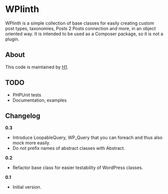 # WPlinth

WPlinth is a simple collection of base classes for easily creating custom post types, taxonomies, Posts 2 Posts connection and more, in an object oriented way. It is intended to be used as a Composer package, so it is not a plugin.

## About

This code is maintained by [H1](https://h1.fi/en/).

## TODO

- PHPUnit tests
- Documentation, examples

## Changelog ##

**0.3**
* Introduce LoopableQuery, WP_Query that you can foreach and thus also mock more easily.
* Do not prefix names of abstract classes with Abstract.

**0.2**
* Refactor base class for easier testability of WordPress classes.

**0.1**
* Initial version.